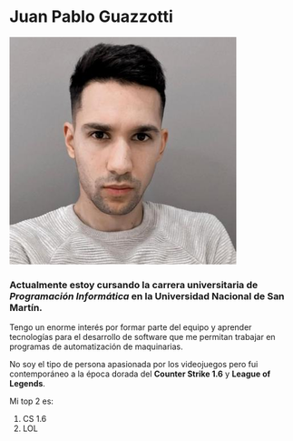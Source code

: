 # Juan Pablo Guazzotti

![selfie](foto.jpg)

### Actualmente estoy cursando la carrera universitaria de *Programación Informática* en la Universidad Nacional de San Martín.
Tengo un enorme interés por formar parte del equipo y aprender tecnologías para el desarrollo de software que me permitan trabajar en programas de automatización de maquinarias.


No soy el tipo de persona apasionada por los videojuegos pero fui contemporáneo a la época dorada del **Counter Strike 1.6** y **League of Legends**. 

Mi top 2 es:
1. CS 1.6
2. LOL
